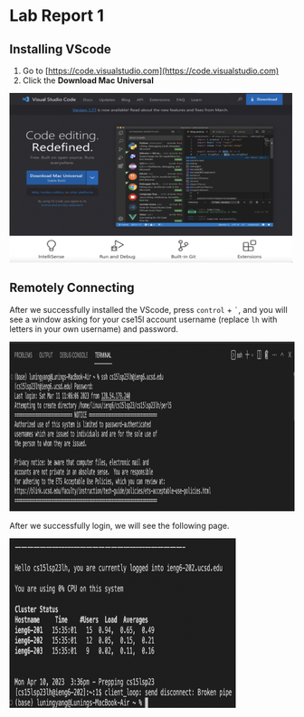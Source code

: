 # Lab Report 1

## Installing VScode
1. Go to [https://code.visualstudio.com](https://code.visualstudio.com)
2. Click the **Download Mac Universal**
<img src="lab1_img/vs.jpg" alt="Image" width="500" height="300">

## Remotely Connecting
After we successfully installed the VScode, press `control` + ``` ` ```, and you will see a window asking for your cse15l account username (replace `lh` with letters in your own username) and password. 

<img src="lab1_img/loginwindow.png" alt="Image" width="1000" height="300">

After we successfully login, we will see the following page.

<img src="lab1_img/loginpage.png" alt="Image" width="400" height="300">

